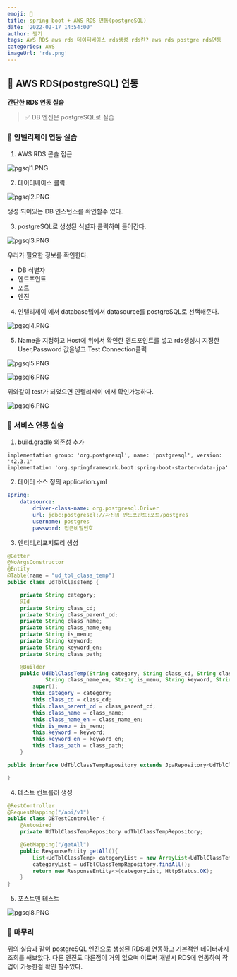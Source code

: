 ```yaml
---
emoji: 🎈
title: spring boot + AWS RDS 연동(postgreSQL)
date: '2022-02-17 14:54:00'
author: 쩡기
tags: AWS RDS aws rds 데이터베이스 rds생성 rds란? aws rds postgre rds연동
categories: AWS
imageUrl: 'rds.png'
---
```


## 📌 AWS RDS(postgreSQL) 연동

**간단한 RDS 연동 실습**

> ✅ DB 엔진은 postgreSQL로 실습

### 🎰 인텔리제이 연동 실습

1. AWS RDS 콘솔 접근 

![pgsql1.PNG](pgsql1.PNG)

2. 데이터베이스 클릭.

![pgsql2.PNG](pgsql2.PNG)

생성 되어있는 DB 인스턴스를 확인할수 있다.

3. postgreSQL로 생성된 식별자 클릭하여 들어간다.

![pgsql3.PNG](pgsql3.PNG)

우리가 필요한 정보를 확인한다. 
- DB 식별자
- 엔드포인트
- 포트
- 엔진

4. 인텔리제이 에서 database텝에서 datasource를 postgreSQL로 선택해준다.

![pgsql4.PNG](pgsql4.PNG)

5. Name을 지정하고 Host에 위에서 확인한 엔드포인트를 넣고 rds생성시 지정한 User,Password 값을넣고 Test Connection클릭

![pgsql5.PNG](pgsql5.PNG)

![pgsql6.PNG](pgsql6.PNG)

위와같이 test가 되었으면 인텔리제이 에서 확인가능하다.

![pgsql6.PNG](pgsql7.PNG)


### 🔮 서비스 연동 실습

1. build.gradle 의존성 추가

```
implementation group: 'org.postgresql', name: 'postgresql', version: '42.3.1'
implementation 'org.springframework.boot:spring-boot-starter-data-jpa'
```

2. 데이터 소스 정의 application.yml
```yml
spring:
    datasource:
        driver-class-name: org.postgresql.Driver
        url: jdbc:postgresql://자신의 엔드포인트:포트/postgres
        username: postgres
        password: 접근비밀번호
```

3. 엔티티,리포지토리 생성

```java
@Getter
@NoArgsConstructor
@Entity
@Table(name = "ud_tbl_class_temp")
public class UdTblClassTemp {

	private String category;
	@Id
	private String class_cd;
	private String class_parent_cd;
	private String class_name;
	private String class_name_en;
	private String is_menu;
	private String keyword;
	private String keyword_en;
	private String class_path;

	@Builder
	public UdTblClassTemp(String category, String class_cd, String class_parent_cd, String class_name,
			String class_name_en, String is_menu, String keyword, String keyword_en, String class_path) {
		super();
		this.category = category;
		this.class_cd = class_cd;
		this.class_parent_cd = class_parent_cd;
		this.class_name = class_name;
		this.class_name_en = class_name_en;
		this.is_menu = is_menu;
		this.keyword = keyword;
		this.keyword_en = keyword_en;
		this.class_path = class_path;
	}
```
```java
public interface UdTblClassTempRepository extends JpaRepository<UdTblClassTemp, String>{

}
```

4. 테스트 컨트롤러 생성

```java
@RestController
@RequestMapping("/api/v1")
public class DBTestController {
    @Autowired
    private UdTblClassTempRepository udTblClassTempRepository;

    @GetMapping("/getAll")
    public ResponseEntity getAll(){
        List<UdTblClassTemp> categoryList = new ArrayList<UdTblClassTemp>();
        categoryList = udTblClassTempRepository.findAll();
        return new ResponseEntity<>(categoryList, HttpStatus.OK);
    }
}
```

5. 포스트맨 테스트

![pgsql8.PNG](pgsql8.PNG)



### 🎲 마무리
위의 실습과 같이 postgreSQL 엔진으로 생성된 RDS에 연동하고 기본적인 데이터까지 조회를 해보았다.
다른 엔진도 다른점이 거의 없으며 이로써 개발시 RDS에 연동하여 작업이 가능한걸 확인 할수있다.

<br>
<br>

```toc

```
